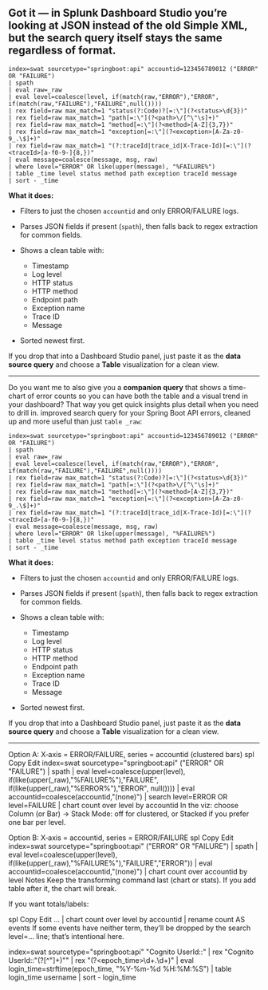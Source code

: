 
## Got it — in Splunk Dashboard Studio you’re looking at **JSON** instead of the old Simple XML, but the search query itself stays the same regardless of format.


```spl
index=swat sourcetype="springboot:api" accountid=123456789012 ("ERROR" OR "FAILURE")
| spath
| eval raw=_raw
| eval level=coalesce(level, if(match(raw,"ERROR"),"ERROR", if(match(raw,"FAILURE"),"FAILURE",null())))
| rex field=raw max_match=1 "status(?:Code)?[=:\"](?<status>\d{3})"
| rex field=raw max_match=1 "path[=:\"](?<path>\/[^\"\s]+)"
| rex field=raw max_match=1 "method[=:\"](?<method>[A-Z]{3,7})"
| rex field=raw max_match=1 "exception[=:\"](?<exception>[A-Za-z0-9_.\$]+)"
| rex field=raw max_match=1 "(?:traceId|trace_id|X-Trace-Id)[=:\"](?<traceId>[a-f0-9-]{8,})"
| eval message=coalesce(message, msg, raw)
| where level="ERROR" OR like(upper(message), "%FAILURE%")
| table _time level status method path exception traceId message
| sort - _time
```

**What it does:**

* Filters to just the chosen `accountid` and only ERROR/FAILURE logs.
* Parses JSON fields if present (`spath`), then falls back to regex extraction for common fields.
* Shows a clean table with:

  * Timestamp
  * Log level
  * HTTP status
  * HTTP method
  * Endpoint path
  * Exception name
  * Trace ID
  * Message
* Sorted newest first.

If you drop that into a Dashboard Studio panel, just paste it as the **data source query** and choose a **Table** visualization for a clean view.

---

Do you want me to also give you a **companion query** that shows a time-chart of error counts so you can have both the table and a visual trend in your dashboard? That way you get quick insights plus detail when you need to drill in.
 improved search query for your Spring Boot API errors, cleaned up and more useful than just `table _raw`:

```spl
index=swat sourcetype="springboot:api" accountid=123456789012 ("ERROR" OR "FAILURE")
| spath
| eval raw=_raw
| eval level=coalesce(level, if(match(raw,"ERROR"),"ERROR", if(match(raw,"FAILURE"),"FAILURE",null())))
| rex field=raw max_match=1 "status(?:Code)?[=:\"](?<status>\d{3})"
| rex field=raw max_match=1 "path[=:\"](?<path>\/[^\"\s]+)"
| rex field=raw max_match=1 "method[=:\"](?<method>[A-Z]{3,7})"
| rex field=raw max_match=1 "exception[=:\"](?<exception>[A-Za-z0-9_.\$]+)"
| rex field=raw max_match=1 "(?:traceId|trace_id|X-Trace-Id)[=:\"](?<traceId>[a-f0-9-]{8,})"
| eval message=coalesce(message, msg, raw)
| where level="ERROR" OR like(upper(message), "%FAILURE%")
| table _time level status method path exception traceId message
| sort - _time
```

**What it does:**

* Filters to just the chosen `accountid` and only ERROR/FAILURE logs.
* Parses JSON fields if present (`spath`), then falls back to regex extraction for common fields.
* Shows a clean table with:

  * Timestamp
  * Log level
  * HTTP status
  * HTTP method
  * Endpoint path
  * Exception name
  * Trace ID
  * Message
* Sorted newest first.

If you drop that into a Dashboard Studio panel, just paste it as the **data source query** and choose a **Table** visualization for a clean view.

---
Option A: X‑axis = ERROR/FAILURE, series = accountid (clustered bars)
spl
Copy
Edit
index=swat sourcetype="springboot:api" ("ERROR" OR "FAILURE")
| spath
| eval level=coalesce(upper(level), if(like(upper(_raw),"%FAILURE%"),"FAILURE", if(like(upper(_raw),"%ERROR%"),"ERROR", null())))
| eval accountid=coalesce(accountid,"(none)")
| search level=ERROR OR level=FAILURE
| chart count over level by accountid
In the viz: choose Column (or Bar) → Stack Mode: off for clustered, or Stacked if you prefer one bar per level.

Option B: X‑axis = accountid, series = ERROR/FAILURE
spl
Copy
Edit
index=swat sourcetype="springboot:api" ("ERROR" OR "FAILURE")
| spath
| eval level=coalesce(upper(level), if(like(upper(_raw),"%FAILURE%"),"FAILURE","ERROR"))
| eval accountid=coalesce(accountid,"(none)")
| chart count over accountid by level
Notes
Keep the transforming command last (chart or stats). If you add table after it, the chart will break.

If you want totals/labels:

spl
Copy
Edit
... | chart count over level by accountid | rename count AS events
If some events have neither term, they’ll be dropped by the search level=... line; that’s intentional here.

index=swat sourcetype="springboot:api" "Cognito UserId::"
| rex "Cognito UserId::\"(?<username>[^\"]+)\""
| rex "(?<epoch_time>\d+\.\d+)"
| eval login_time=strftime(epoch_time, "%Y-%m-%d %H:%M:%S")
| table login_time username
| sort - login_time
